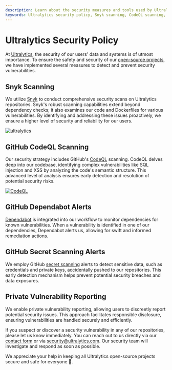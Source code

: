 ```yaml
---
description: Learn about the security measures and tools used by Ultralytics to protect user data and systems. Discover how we address vulnerabilities with Snyk, CodeQL, Dependabot, and more.
keywords: Ultralytics security policy, Snyk scanning, CodeQL scanning, Dependabot alerts, secret scanning, vulnerability reporting, GitHub security, open-source security
---
```


# Ultralytics Security Policy

At [Ultralytics](https://ultralytics.com), the security of our users' data and systems is of utmost importance. To ensure the safety and security of our [open-source projects](https://github.com/ultralytics), we have implemented several measures to detect and prevent security vulnerabilities.

## Snyk Scanning

We utilize [Snyk](https://snyk.io/advisor/python/ultralytics) to conduct comprehensive security scans on Ultralytics repositories. Snyk's robust scanning capabilities extend beyond dependency checks; it also examines our code and Dockerfiles for various vulnerabilities. By identifying and addressing these issues proactively, we ensure a higher level of security and reliability for our users.

[![ultralytics](https://snyk.io/advisor/python/ultralytics/badge.svg)](https://snyk.io/advisor/python/ultralytics)

## GitHub CodeQL Scanning

Our security strategy includes GitHub's [CodeQL](https://docs.github.com/en/code-security/code-scanning/automatically-scanning-your-code-for-vulnerabilities-and-errors/about-code-scanning-with-codeql) scanning. CodeQL delves deep into our codebase, identifying complex vulnerabilities like SQL injection and XSS by analyzing the code's semantic structure. This advanced level of analysis ensures early detection and resolution of potential security risks.

[![CodeQL](https://github.com/ultralytics/ultralytics/actions/workflows/codeql.yaml/badge.svg)](https://github.com/ultralytics/ultralytics/actions/workflows/codeql.yaml)

## GitHub Dependabot Alerts

[Dependabot](https://docs.github.com/en/code-security/dependabot) is integrated into our workflow to monitor dependencies for known vulnerabilities. When a vulnerability is identified in one of our dependencies, Dependabot alerts us, allowing for swift and informed remediation actions.

## GitHub Secret Scanning Alerts

We employ GitHub [secret scanning](https://docs.github.com/en/code-security/secret-scanning/managing-alerts-from-secret-scanning) alerts to detect sensitive data, such as credentials and private keys, accidentally pushed to our repositories. This early detection mechanism helps prevent potential security breaches and data exposures.

## Private Vulnerability Reporting

We enable private vulnerability reporting, allowing users to discreetly report potential security issues. This approach facilitates responsible disclosure, ensuring vulnerabilities are handled securely and efficiently.

If you suspect or discover a security vulnerability in any of our repositories, please let us know immediately. You can reach out to us directly via our [contact form](https://ultralytics.com/contact) or via [security@ultralytics.com](mailto:security@ultralytics.com). Our security team will investigate and respond as soon as possible.

We appreciate your help in keeping all Ultralytics open-source projects secure and safe for everyone 🙏.